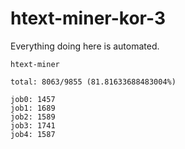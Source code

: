 # htext-miner-kor-3

Everything doing here is automated.

```
htext-miner

total: 8063/9855 (81.81633688483004%)

job0: 1457
job1: 1689
job2: 1589
job3: 1741
job4: 1587
```
